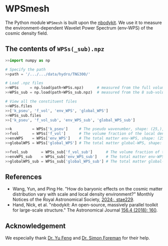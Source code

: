# WPSmesh
The Python module `WPSmesh` is built upon the [nbodykit](https://nbodykit.readthedocs.io/en/latest/). We use it to measure the environment-dependent Wavelet Power Spectrum (env-WPS) of the cosmic density field. 

## The contents of `WPSs(_sub).npz`
```Python
>>import numpy as np

# Specify the path
>>path = '/.../.../data/hydro/TNG300/'

# Load .npz files
>>WPSs     = np.load(path+WPSs.npz)      # measured from the full volume
>>WPSs_sub = np.load(path+WPSs_sub.npz)  # measured from the 8 sub-volumes

# View all the constituent files
>>WPSs.files
>>['k_pseu', 'f_vol', 'env_WPS', 'global_WPS']
>>WPSs_sub.files
>>['k_pseu', 'f_vol_sub', 'env_WPS_sub', 'global_WPS_sub']

>>k         = WPSs['k_pseu']     # The pseudo wavenumber, shape: (25,), unit: h/Mpc
>>fvol      = WPSs['f_vol']      # The volume fraction of the local density environment, shape: (8,)
>>envWPS    = WPSs['env_WPS']    # The total matter env-WPS, shape: (25,8), unit: (Mpc/h)^3
>>globalWPS = WPSs['global_WPS'] # The total matter global-WPS, shape: (25,), unit: (Mpc/h)^3

>>fvol_sub      = WPSs_sub['f_vol_sub']      # The volume fraction of the local density environment, shape: (8,8)
>>envWPS_sub    = WPSs_sub['env_WPS_sub']    # The total matter env-WPS, shape: (25,8,8), unit: (Mpc/h)^3
>>globalWPS_sub = WPSs_sub['global_WPS_sub'] # The total matter global-WPS, shape: (25,8), unit: (Mpc/h)^3
```

## References
- Wang, Yun, and Ping He. "How do baryonic effects on the cosmic matter distribution vary with scale and local density environment?" Monthly Notices of the Royal Astronomical Society, [2024;, stae229](https://doi.org/10.1093/mnras/stae229). 
- Hand, Nick, et al. "nbodykit: An open-source, massively parallel toolkit for large-scale structure." The Astronomical Journal [156.4 (2018): 160](https://iopscience.iop.org/article/10.3847/1538-3881/aadae0/meta).

## Acknowledgement

We especially thank [Dr. Yu Feng](https://github.com/rainwoodman) and [Dr. Simon Foreman](https://github.com/sjforeman) for their help.

